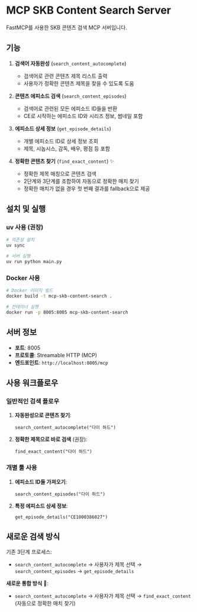 # MCP SKB Content Search Server

FastMCP를 사용한 SKB 콘텐츠 검색 MCP 서버입니다.

## 기능

1. **검색어 자동완성** (`search_content_autocomplete`)
   - 검색어로 관련 콘텐츠 제목 리스트 출력
   - 사용자가 정확한 콘텐츠 제목을 찾을 수 있도록 도움

2. **콘텐츠 에피소드 검색** (`search_content_episodes`)
   - 검색어로 관련된 모든 에피소드 ID들을 반환
   - CE로 시작하는 에피소드 ID와 시리즈 정보, 썸네일 포함

3. **에피소드 상세 정보** (`get_episode_details`)
   - 개별 에피소드 ID로 상세 정보 조회
   - 제목, 시놉시스, 감독, 배우, 평점 등 포함

4. **정확한 콘텐츠 찾기** (`find_exact_content`) ✨
   - 정확한 제목 매칭으로 콘텐츠 검색
   - 2단계와 3단계를 조합하여 자동으로 정확한 매치 찾기
   - 정확한 매치가 없을 경우 첫 번째 결과를 fallback으로 제공

## 설치 및 실행

### uv 사용 (권장)

```bash
# 의존성 설치
uv sync

# 서버 실행
uv run python main.py
```

### Docker 사용

```bash
# Docker 이미지 빌드
docker build -t mcp-skb-content-search .

# 컨테이너 실행
docker run -p 8005:8005 mcp-skb-content-search
```

## 서버 정보

- **포트**: 8005
- **프로토콜**: Streamable HTTP (MCP)
- **엔드포인트**: `http://localhost:8005/mcp`

## 사용 워크플로우

### 일반적인 검색 플로우
1. **자동완성으로 콘텐츠 찾기**:
   ```
   search_content_autocomplete("다이 하드")
   ```

2. **정확한 제목으로 바로 검색** (권장):
   ```
   find_exact_content("다이 하드")
   ```

### 개별 툴 사용
1. **에피소드 ID들 가져오기**:
   ```
   search_content_episodes("다이 하드")
   ```

2. **특정 에피소드 상세 정보**:
   ```
   get_episode_details("CE1000386027")
   ```

## 새로운 검색 방식

기존 3단계 프로세스:
- `search_content_autocomplete` → 사용자가 제목 선택 → `search_content_episodes` → `get_episode_details`

**새로운 통합 방식** 🎯:
- `search_content_autocomplete` → 사용자가 제목 선택 → `find_exact_content` (자동으로 정확한 매치 찾기)
